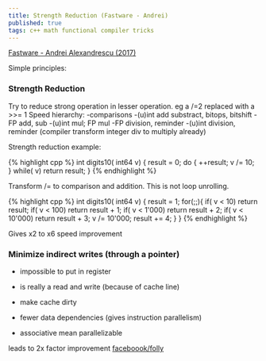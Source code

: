 ```yaml
---
title: Strength Reduction (Fastware - Andrei)
published: true
tags: c++ math functional compiler tricks
---
```

[Fastware - Andrei Alexandrescu (2017)](https://www.youtube.com/watch?v=o4-CwDo2zpg)

Simple principles:

### Strength Reduction
Try to reduce strong operation in lesser operation.
eg a /=2 replaced with a >>= 1
Speed hierarchy:
-comparisons
-(u)int add substract, bitops, bitshift
-FP add, sub
-(u)int mul; FP mul
-FP division, reminder
-(u)int division, reminder  (compiler transform integer div to multiply already)

Strength reduction example:

{% highlight cpp %}
int digits10( int64 v) {
    result = 0;
    do {
        ++result;
        v /= 10;
    } while( v)
    return result;
}
{% endhighlight %}

Transform /= to comparison and addition.
This is not loop unrolling.

{% highlight cpp %}
int digits10( int64 v) {
    result = 1;
    for(;;){
        if( v <     10) return result;
        if( v <    100) return result + 1;
        if( v <  1'000) return result + 2;
        if( v < 10'000) return result + 3;
        v /= 10'000;
        result += 4;
    } 
}
{% endhighlight %}

Gives x2 to x6 speed improvement

### Minimize indirect writes (through a pointer)

- impossible to put in register
- is really a read and write (because of cache line)
- make cache dirty


- fewer data dependencies (gives instruction parallelism)
- associative mean parallelizable

leads to  2x factor improvement
[faceboook/folly](https://github.com/facebook/folly)
